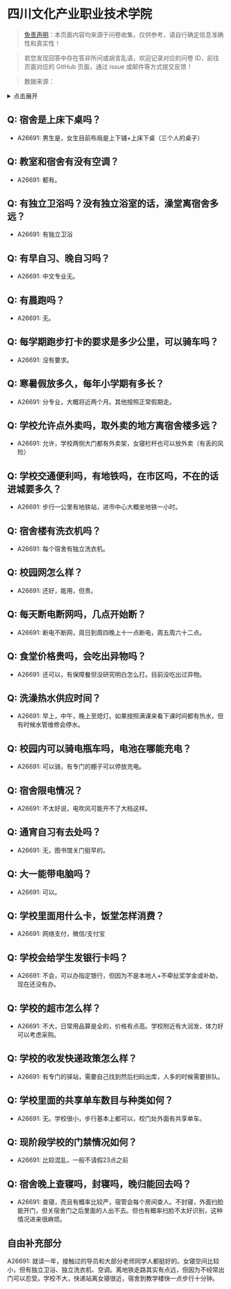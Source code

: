 # 四川文化产业职业技术学院

> [免责声明](https://colleges.chat/#_3)：本页面内容均来源于问卷收集，仅供参考，请自行确定信息准确性和真实性！

> 若您发现回答中存在答非所问或胡言乱语，欢迎记录对应的问卷 ID，前往页面对应的 GitHub 页面，通过 issue 或邮件等方式提交反馈！

> 数据来源：

<details><summary>点击展开</summary>
<ul>
<li>A26691: 3216144711@qq.com (2024 年 08 月)</li>
</ul>
</details>

## Q: 宿舍是上床下桌吗？

- A26691: 男生是，女生目前布局是上下铺+上床下桌（三个人的桌子）

## Q: 教室和宿舍有没有空调？

- A26691: 都有。

## Q: 有独立卫浴吗？没有独立浴室的话，澡堂离宿舍多远？

- A26691: 有独立卫浴

## Q: 有早自习、晚自习吗？

- A26691: 中文专业无。

## Q: 有晨跑吗？

- A26691: 无。

## Q: 每学期跑步打卡的要求是多少公里，可以骑车吗？

- A26691: 没有要求。

## Q: 寒暑假放多久，每年小学期有多长？

- A26691: 分专业，大概将近两个月。其他按照正常假期走。

## Q: 学校允许点外卖吗，取外卖的地方离宿舍楼多远？

- A26691: 允许，学校两侧大门都有外卖架，女寝栏杆也可以放外卖（有丢的风险）

## Q: 学校交通便利吗，有地铁吗，在市区吗，不在的话进城要多久？

- A26691: 步行一公里有地铁站，进市中心大概坐地铁一小时。

## Q: 宿舍楼有洗衣机吗？

- A26691: 每个宿舍有独立洗衣机。

## Q: 校园网怎么样？

- A26691: 还好，能用，但贵。

## Q: 每天断电断网吗，几点开始断？

- A26691: 断电不断网，周日到周四晚上十一点断电，周五周六十二点。

## Q: 食堂价格贵吗，会吃出异物吗？

- A26691: 还可以，有保障餐但没研究明白怎么打。目前没吃出过异物。

## Q: 洗澡热水供应时间？

- A26691: 早上，中午，晚上至熄灯。如果按照满课来看下课时间都有热水，但有时候水管维修会停水。

## Q: 校园内可以骑电瓶车吗，电池在哪能充电？

- A26691: 可以骑，有专门的棚子可以停放充电。

## Q: 宿舍限电情况？

- A26691: 不太好说，电吹风可能开不了大档这样。

## Q: 通宵自习有去处吗？

- A26691: 无，图书馆关门挺早的。

## Q: 大一能带电脑吗？

- A26691: 可以。

## Q: 学校里面用什么卡，饭堂怎样消费？

- A26691: 网络支付，微信/支付宝

## Q: 学校会给学生发银行卡吗？

- A26691: 不会，可以办指定银行，但因为不是本地人+不牵扯奖学金或补助，现在还没有办。

## Q: 学校的超市怎么样？

- A26691: 不大，日常用品算是全的，价格有点高。学校附近有大润发，体力好可以考虑采购。

## Q: 学校的收发快递政策怎么样？

- A26691: 有专门的驿站，需要自己找到然后扫码出库，人多的时候需要排队。

## Q: 学校里面的共享单车数目与种类如何？

- A26691: 无。学校很小，步行基本上都可以，校门处外面有共享单车。

## Q: 现阶段学校的门禁情况如何？

- A26691: 比较混乱，一般不请假23点之前

## Q: 宿舍晚上查寝吗，封寝吗，晚归能回去吗？

- A26691: 查寝，而且有概率比较严，宿管会每个房间查人。不封寝，外面扫脸能开门，但关宿舍门之后里面的人出不去。但也有概率扫脸不太好识别，这种情况进来很麻烦。

## 自由补充部分

A26691: 就读一年，接触过的导员和大部分老师同学人都挺好的。女寝空间比较小，但有独立卫浴、独立洗衣机、空调。离地铁走路其实有点远，但因为不经常出门可以忍受。学校不大，快递站离女寝很近，宿舍到教学楼快一点步行十分钟。